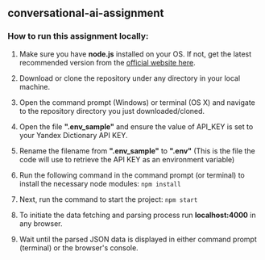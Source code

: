 ## conversational-ai-assignment

### How to run this assignment locally:

1) Make sure you have **node.js** installed on your OS. If not, get the latest recommended version from the [official website here](https://nodejs.org/en/).

2) Download or clone the repository under any directory in your local machine.

3) Open the command prompt (Windows) or terminal (OS X) and navigate to the repository directory you just downloaded/cloned.

4) Open the file **".env_sample"** and ensure the value of API_KEY is set to your Yandex Dictionary API KEY.

5) Rename the filename from **".env_sample"** to **".env"** (This is the file the code will use to retrieve the API KEY as an environment variable)

6) Run the following command in the command prompt (or terminal) to install the necessary node modules: `npm install` <br>

7) Next, run the command to start the project: `npm start` <br>

8) To initiate the data fetching and parsing process run **localhost:4000** in any browser. 

9) Wait until the parsed JSON data is displayed in either command prompt (terminal) or the browser's console.
